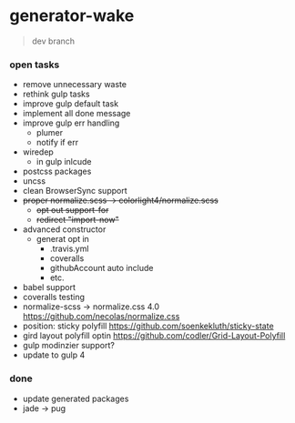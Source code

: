 # generator-wake

> dev branch

### open tasks
- remove unnecessary waste
- rethink gulp tasks
- improve gulp default task
- implement all done message
- improve gulp err handling 
	- plumer
	- notify if err
- wiredep
	- in gulp inlcude
- postcss packages
- uncss
- clean BrowserSync support
- ~~proper normalize.scss -> colorlight4/normalize.scss~~
	- ~~opt out support-for~~
	- ~~redirect "import-now"~~
- advanced constructor
	- generat opt in
		- .travis.yml
		- coveralls
		- githubAccount auto include
		- etc.
- babel support
- coveralls testing
- normalize-scss -> normalize.css 4.0 https://github.com/necolas/normalize.css
- position: sticky polyfill https://github.com/soenkekluth/sticky-state
- gird layout polyfill optin https://github.com/codler/Grid-Layout-Polyfill
- gulp modinzier support?
- update to gulp 4


### done 
- update generated packages
- jade -> pug
